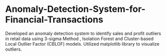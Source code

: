 # Anomaly-Detection-System-for-Financial-Transactions
 Developed  an  anomaly  detection  system  to  identify  sales  and  profit   outliers  in  retail  data  using  3-sigma  Method  ,  Isolation  Forest  and   Cluster-based  Local  Outlier  Factor  (CBLOF)  models.  Utilized   matplotlib  library to visualize outliers.
